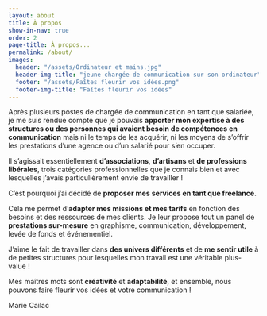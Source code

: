 ```yaml
---
layout: about
title: À propos
show-in-nav: true
order: 2
page-title: À propos...
permalink: /about/
images: 
  header: "/assets/Ordinateur et mains.jpg"
  header-img-title: "jeune chargée de communication sur son ordinateur"
  footer: "/assets/Faîtes fleurir vos idées.png"
  footer-img-title: "Faîtes fleurir vos idées"
---
```


Après plusieurs postes de chargée de communication en tant que salariée, je me suis rendue compte que je pouvais <span class="font-color-middle"><strong>apporter mon expertise à des structures ou des personnes qui avaient besoin de compétences en communication</strong></span> mais ni le temps de les acquérir, ni les moyens de s’offrir les prestations d’une agence ou d’un salarié pour s’en occuper. 

Il s’agissait essentiellement <span class="font-color-darker"><strong>d’associations</strong></span>, <span class="font-color-middle"><strong>d’artisans</strong></span> et <span class="font-color-lighter"><strong>de professions libérales</strong></span>, trois catégories professionnelles que je connais bien et avec lesquelles j’avais particulièrement envie de travailler !

C’est pourquoi j’ai décidé de <span class="font-color-middle"><strong>proposer mes services en tant que freelance</strong></span>.

Cela me permet d’<span class="font-color-middle"><strong>adapter mes missions et mes tarifs</strong></span> en fonction des besoins et des ressources de mes clients. Je leur propose tout un panel de <span class="font-color-middle"><strong>prestations sur-mesure</strong></span> en graphisme, communication, développement, levée de fonds et événementiel. 

J’aime le fait de travailler dans <span class="font-color-middle"><strong>des univers différents</strong></span> et de <span class="font-color-middle"><strong>me sentir utile</strong></span> à de petites structures pour lesquelles mon travail est une véritable plus-value !

Mes maîtres mots sont <span class="title-font font-color-lighter"><strong>créativité</strong></span> et <span class="title-font font-color-darker"><strong>adaptabilité</strong></span>, et ensemble, nous pouvons faire fleurir vos idées et votre communication !

<span class="title-font font-color-middle sign">Marie Cailac</span>
